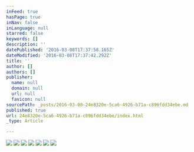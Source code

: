 ```yaml
---
inFeed: true
hasPage: true
inNav: false
inLanguage: null
starred: false
keywords: []
description: ''
datePublished: '2016-03-08T17:37:58.165Z'
dateModified: '2016-03-08T17:37:42.292Z'
title: ''
author: []
authors: []
publisher:
  name: null
  domain: null
  url: null
  favicon: null
sourcePath: _posts/2016-03-08-24e8320e-5ca6-4926-b71a-c896fdd34ebe.md
published: true
url: 24e8320e-5ca6-4926-b71a-c896fdd34ebe/index.html
_type: Article

---
```

![](https://the-grid-user-content.s3-us-west-2.amazonaws.com/33baecbc-cf70-4054-a2e0-f1f1293308e5.jpg)
![](https://the-grid-user-content.s3-us-west-2.amazonaws.com/04cc44f5-2ae7-4a03-8732-3e1a3042524f.jpg)
![](https://the-grid-user-content.s3-us-west-2.amazonaws.com/07a789da-2297-4ae8-970c-27c9ba64566c.jpg)
![](https://the-grid-user-content.s3-us-west-2.amazonaws.com/fdc333ce-5d86-41c1-bcc0-7c8365ee0bf6.jpg)
![](https://the-grid-user-content.s3-us-west-2.amazonaws.com/202fcb42-bf36-4c05-80d9-d285b0faeda0.jpg)
![](https://the-grid-user-content.s3-us-west-2.amazonaws.com/6a421036-25f1-476a-a282-ca85c5cd35ed.jpg)
![](https://the-grid-user-content.s3-us-west-2.amazonaws.com/39d07675-4137-415b-a50d-2a3c96db441a.jpg)